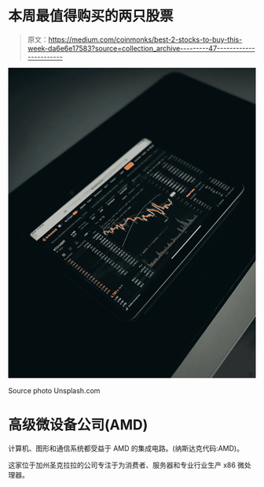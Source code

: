# 本周最值得购买的两只股票

> 原文：<https://medium.com/coinmonks/best-2-stocks-to-buy-this-week-da6e6e17583?source=collection_archive---------47----------------------->

![](img/cd4adffb270ee28c865b025aca8c2887.png)

Source photo Unsplash.com

# 高级微设备公司(AMD)

计算机、图形和通信系统都受益于 AMD 的集成电路。(纳斯达克代码:AMD)。

这家位于加州圣克拉拉的公司专注于为消费者、服务器和专业行业生产 x86 微处理器。